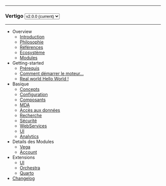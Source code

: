 <hr/>
	<h3 class="q-version-select">
	Vertigo  
	<select id="versions" onchange="javascript:location.href=this.value+location.hash">
    <option value="/vertigo-docs/">v2.0.0 (current)</option>
    <!-- <option value="/vertigo-docs/v2.0.0/">v2.0.0</option> -->
  </select>
	</h3>
<hr/>

- Overview
  - [Introduction](overview/introduction.md)
  - [Philosophie](overview/philosophie.md)
  - [Références](overview/references.md)
  - [Ecosystème](overview/ecosystem.md)
  - [Modules](overview/modules.md)
- Getting-started
  - [Prérequis](getting-started/requirements.md)  
  - [Comment démarrer le moteur...](getting-started/helloworld.md)
  - [Real world Hello World !](getting-started/realworld_helloworld.md)  
- Basique
  - [Concepts](basic/concepts.md)
  - [Configuration](basic/configuration.md)
  - [Composants](basic/composants.md)
  - [MDA](basic/mda.md)
  - [Accès aux données](basic/dao.md)
  - [Recherche](basic/recherche.md)
  - [Sécurité](basic/securite.md)
  - [WebServices](basic/webservices.md)
  - [UI](basic/ui.md)
  - [Analytics](basic/analytics.md)
- Details des Modules
  - [Vega](advanced/vega.md)
  - [Account](advanced/account.md)
- Extensions
  - [UI](extensions/ui.md)
  - [Orchestra](extensions/orchestra.md)
  - [Quarto](extensions/quarto.md)
- [Changelog](changes.md)